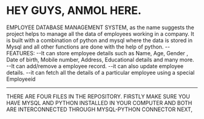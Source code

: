 # HEY GUYS, ANMOL HERE.
EMPLOYEE DATABASE MANAGEMENT SYSTEM, as the name suggests the project helps to
manage all the data of employees working in a company. It is built with a combination of
python and mysql where the data is stored in Mysql and all other functions are done with
the help of python.
--FEATURES:
--It can store employee details such as Name, Age, Gender ,
Date of birth, Mobile number, Address, Educational details and many more.
--It can add/remove a employee record.
--it can also update employee details.
--it can fetch all the details of a particular employee
using a special Employeeid

-----------------

THERE ARE FOUR FILES IN THE REPOSITORY. FIRSTLY MAKE SURE YOU HAVE MYSQL AND PYTHON INSTALLED IN YOUR COMPUTER AND BOTH ARE 
INTERCONNECTED THROUGH MYSQL-PYTHON CONNECTOR
NEXT,
